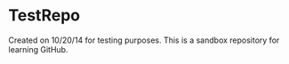 TestRepo
========
 Created on 10/20/14 for testing purposes.
 This is a sandbox repository for learning GitHub.
